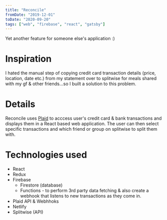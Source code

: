 ```yaml
---
title: "Reconcile"
fromDate: "2019-12-01"
toDate: "2020-09-20"
tags: ["web", "firebase", "react", "gatsby"]
---
```


Yet another feature for someone else's application :)

# Inspiration

I hated the manual step of copying credit card transaction details (price, location, date etc.) from my statement over to splitwise for meals shared with my gf & other friends...so I built a solution to this problem.

# Details

Reconcile uses [Plaid](https://plaid.com/) to acccess user's credit card & bank transactions and displays them in a React based web application.  The user can then select specific transactions and which friend or group on splitwise to split them with.


# Technologies used
* React
* Redux
* Firebase
	* Firestore (database)
	* Functions - to perform 3rd party data fetching & also create a webhook that listens to new transactions as they come in.
* Plaid API & Webhhoks
* Netlify
* Splitwise (API)